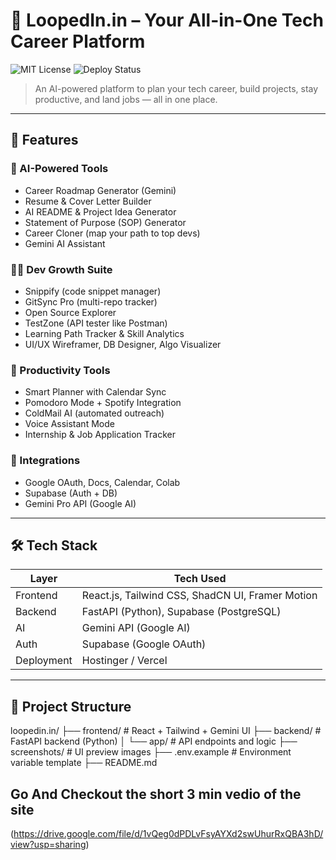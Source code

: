 # 🚀 LoopedIn.in – Your All-in-One Tech Career Platform

![MIT License](https://img.shields.io/badge/license-MIT-blue.svg)
![Deploy Status](https://img.shields.io/badge/deployed-live-success)

> An AI-powered platform to plan your tech career, build projects, stay productive, and land jobs — all in one place.

---

## 🌟 Features

### 🧠 AI-Powered Tools
- Career Roadmap Generator (Gemini)
- Resume & Cover Letter Builder
- AI README & Project Idea Generator
- Statement of Purpose (SOP) Generator
- Career Cloner (map your path to top devs)
- Gemini AI Assistant

### 👨‍💻 Dev Growth Suite
- Snippify (code snippet manager)
- GitSync Pro (multi-repo tracker)
- Open Source Explorer
- TestZone (API tester like Postman)
- Learning Path Tracker & Skill Analytics
- UI/UX Wireframer, DB Designer, Algo Visualizer

### 📅 Productivity Tools
- Smart Planner with Calendar Sync
- Pomodoro Mode + Spotify Integration
- ColdMail AI (automated outreach)
- Voice Assistant Mode
- Internship & Job Application Tracker

### 🔗 Integrations
- Google OAuth, Docs, Calendar, Colab
- Supabase (Auth + DB)
- Gemini Pro API (Google AI)

---

## 🛠️ Tech Stack

| Layer       | Tech Used                          |
|-------------|------------------------------------|
| Frontend    | React.js, Tailwind CSS, ShadCN UI, Framer Motion |
| Backend     | FastAPI (Python), Supabase (PostgreSQL) |
| AI          | Gemini API (Google AI)             |
| Auth        | Supabase (Google OAuth)            |
| Deployment  | Hostinger / Vercel                 |

---

## 🧱 Project Structure
loopedin.in/ 
├── frontend/ # React + Tailwind + Gemini UI 
├── backend/ # FastAPI backend (Python) 
│ └── app/ # API endpoints and logic 
├── screenshots/ # UI preview images 
├── .env.example # Environment variable template 
├── README.md

## Go And Checkout the short 3 min vedio of the site 
(https://drive.google.com/file/d/1vQeg0dPDLvFsyAYXd2swUhurRxQBA3hD/view?usp=sharing)
